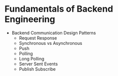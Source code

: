 # Fundamentals of Backend Engineering

- Backend Communication Design Patterns
  - Request Response
  - Synchronous vs Asynchronous
  - Push
  - Polling
  - Long Polling
  - Server Sent Events
  - Publish Subscribe
